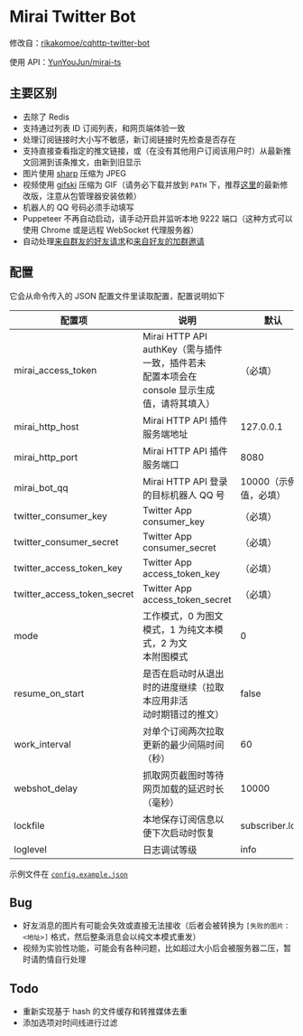 # Mirai Twitter Bot

修改自：[rikakomoe/cqhttp-twitter-bot](https://github.com/rikakomoe/cqhttp-twitter-bot)

使用 API：[YunYouJun/mirai-ts](https://github.com/YunYouJun/mirai-ts)

## 主要区别

- 去除了 Redis
- 支持通过列表 ID 订阅列表，和网页端体验一致
- 处理订阅链接时大小写不敏感，新订阅链接时先检查是否存在
- 支持直接查看指定的推文链接，或（在没有其他用户订阅该用户时）从最新推文回溯到该条推文，由新到旧显示
- 图片使用 [sharp](https://github.com/lovell/sharp) 压缩为 JPEG
- 视频使用 [gifski](https://github.com/ImageOptim/gifski) 压缩为 GIF（请务必下载并放到 `PATH` 下，推荐[这里](https://github.com/CL-Jeremy/gifski/releases/tag/1.0.1-unofficial)的最新修改版，注意从包管理器安装依赖）
- 机器人的 QQ 号码必须手动填写
- Puppeteer 不再自动启动，请手动开启并监听本地 9222 端口（这种方式可以使用 Chrome 或是远程 WebSocket 代理服务器）
- 自动处理<u>来自群友的好友请求</u>和<u>来自好友的加群邀请</u>

## 配置

它会从命令传入的 JSON 配置文件里读取配置，配置说明如下

| 配置项 | 说明 | 默认 |
| --- | --- | --- |
| mirai_access_token | Mirai HTTP API authKey（需与插件一致，插件若未<br />配置本项会在 console 显示生成值，请将其填入） | （必填） |
| mirai_http_host | Mirai HTTP API 插件服务端地址 | 127.0.0.1 |
| mirai_http_port | Mirai HTTP API 插件服务端口 | 8080 |
| mirai_bot_qq | Mirai HTTP API 登录的目标机器人 QQ 号 | 10000（示例值，必填） |
| twitter_consumer_key | Twitter App consumer_key | （必填） |
| twitter_consumer_secret |  Twitter App consumer_secret | （必填） |
| twitter_access_token_key | Twitter App access_token_key | （必填） |
| twitter_access_token_secret | Twitter App access_token_secret | （必填） |
| mode | 工作模式，0 为图文模式，1 为纯文本模式，2 为文<br />本附图模式 | 0 |
| resume_on_start | 是否在启动时从退出时的进度继续（拉取本应用非活<br />动时期错过的推文） | false |
| work_interval | 对单个订阅两次拉取更新的最少间隔时间（秒） | 60 |
| webshot_delay | 抓取网页截图时等待网页加载的延迟时长（毫秒） | 10000 |
| lockfile | 本地保存订阅信息以便下次启动时恢复 | subscriber.lock |
| loglevel | 日志调试等级 | info |

示例文件在 [`config.example.json`](./config.example.json)

## Bug

- 好友消息的图片有可能会失效或直接无法接收（后者会被转换为 `[失败的图片：<地址>]` 格式，然后整条消息会以纯文本模式重发）
- 视频为实验性功能，可能会有各种问题，比如超过大小后会被服务器二压，暂时请酌情自行处理

## Todo

- 重新实现基于 hash 的文件缓存和转推媒体去重
- 添加选项对时间线进行过滤
